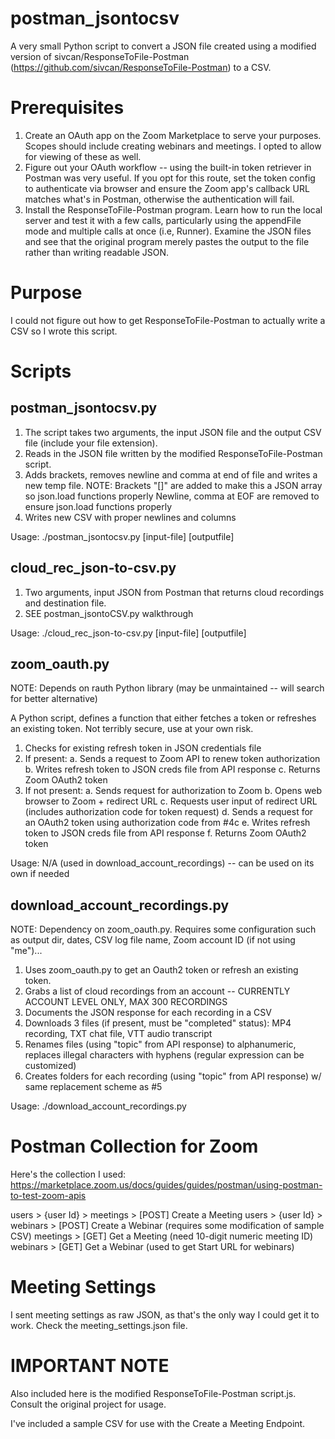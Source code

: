 # postman_jsontocsv
A very small Python script to convert a JSON file created using a modified version of sivcan/ResponseToFile-Postman (https://github.com/sivcan/ResponseToFile-Postman) to a CSV.

# Prerequisites
1. Create an OAuth app on the Zoom Marketplace to serve your purposes. Scopes should include creating webinars and meetings. I opted to allow for viewing of these as well.
2. Figure out your OAuth workflow -- using the built-in token retriever in Postman was very useful. If you opt for this route, set the token config to authenticate via browser and ensure the Zoom app's callback URL matches what's in Postman, otherwise the authentication will fail. 
3. Install the ResponseToFile-Postman program. Learn how to run the local server and test it with a few calls, particularly using the appendFile mode and multiple calls at once (i.e, Runner). Examine the JSON files and see that the original program merely pastes the output to the file rather than writing readable JSON.

# Purpose
I could not figure out how to get ResponseToFile-Postman to actually write a CSV so I wrote this script.

# Scripts

## postman_jsontocsv.py
1. The script takes two arguments, the input JSON file and the output CSV file (include your file extension).
2. Reads in the JSON file written by the modified ResponseToFile-Postman script.
3. Adds brackets, removes newline and comma at end of file and writes a new temp file.
    NOTE: Brackets "[]" are added to make this a JSON array so json.load functions properly
          Newline, comma at EOF are removed to ensure json.load functions properly
4. Writes new CSV with proper newlines and columns

Usage: ./postman_jsontocsv.py [input-file] [outputfile]

## cloud_rec_json-to-csv.py
1. Two arguments, input JSON from Postman that returns cloud recordings and destination file.
2. SEE postman_jsontoCSV.py walkthrough

Usage: ./cloud_rec_json-to-csv.py [input-file] [outputfile]

## zoom_oauth.py
NOTE: Depends on rauth Python library (may be unmaintained -- will search for better alternative)

A Python script, defines a function that either fetches a token or refreshes an existing token. Not terribly secure, use at your own risk.

1. Checks for existing refresh token in JSON credentials file
2. If present: 
    a. Sends a request to Zoom API to renew token authorization
    b. Writes refresh token to JSON creds file from API response
    c. Returns Zoom OAuth2 token
4. If not present:
    a. Sends request for authorization to Zoom
    b. Opens web browser to Zoom + redirect URL
    c. Requests user input of redirect URL (includes authorization code for token request)
    d. Sends a request for an OAuth2 token using authorization code from #4c
    e. Writes refresh token to JSON creds file from API response
    f. Returns Zoom OAuth2 token
    
Usage: N/A (used in download_account_recordings) -- can be used on its own if needed

## download_account_recordings.py
NOTE: Dependency on zoom_oauth.py. Requires some configuration such as output dir, dates, CSV log file name, Zoom account ID (if not using "me")...

1. Uses zoom_oauth.py to get an Oauth2 token or refresh an existing token.
2. Grabs a list of cloud recordings from an account -- CURRENTLY ACCOUNT LEVEL ONLY, MAX 300 RECORDINGS
3. Documents the JSON response for each recording in a CSV
4. Downloads 3 files (if present, must be "completed" status): MP4 recording, TXT chat file, VTT audio transcript
5. Renames files (using "topic" from API response) to alphanumeric, replaces illegal characters with hyphens (regular expression can be customized)
6. Creates folders for each recording (using "topic" from API response) w/ same replacement scheme as #5

Usage: ./download_account_recordings.py

# Postman Collection for Zoom
Here's the collection I used:
https://marketplace.zoom.us/docs/guides/guides/postman/using-postman-to-test-zoom-apis

users > {user Id} > meetings > [POST] Create a Meeting
users > {user Id} > webinars > [POST] Create a Webinar (requires some modification of sample CSV)
meetings > [GET] Get a Meeting (need 10-digit numeric meeting ID)
webinars > [GET] Get a Webinar (used to get Start URL for webinars)

# Meeting Settings
I sent meeting settings as raw JSON, as that's the only way I could get it to work. Check the meeting_settings.json file.

# IMPORTANT NOTE
Also included here is the modified ResponseToFile-Postman script.js. Consult the original project for usage.

I've included a sample CSV for use with the Create a Meeting Endpoint.
